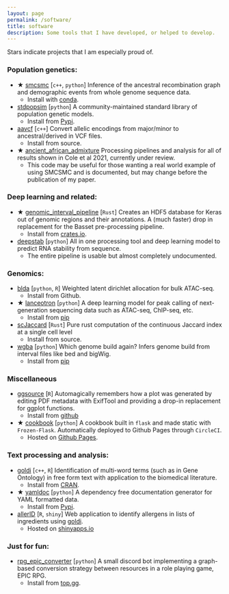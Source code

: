 ```yaml
---
layout: page
permalink: /software/
title: software
description: Some tools that I have developed, or helped to develop.  
---
```


Stars indicate projects that I am especially proud of. 


### Population genetics: 

- ★ [smcsmc](https://github.com/luntergroup/smcsmc) [`c++`, `python`] Inference of the ancestral recombination graph and demographic events from whole genome sequence data.
	- Install with [conda](https://anaconda.org/luntergroup/smcsmc).
- [stdpopsim](https://github.com/popsim-consortium/stdpopsim) [`python`] A community-maintained standard library of population genetic models.
	- Install from [Pypi](https://pypi.org/project/stdpopsim/).
- [aavcf](https://github.com/Chris1221/aavcf) [`c++`] Convert allelic encodings from major/minor to ancestral/derived in VCF files.
	- Install from source.
- ★ [ancient_african_admixture](https://github.com/Chris1221/ancient_african_admixture) Processing pipelines and analysis for all of results shown in Cole et al 2021, currently under review.
	- This code may be useful for those wanting a real world example of using SMCSMC and is documented, but may change before the publication of my paper.


### Deep learning and related:

- ★ [genomic_interval_pipeline](https://github.com/Chris1221/genomic_interval_pipeline) [`Rust`] Creates an HDF5 database for Keras out of genomic regions and their annotations. A (much faster) drop in replacement for the Basset pre-processing pipeline. 
	- Install from [crates.io](https://crates.io/crates/genomic_interval_pipeline).
- [deepstab](https://github.com/Chris1221/deepstab) [`python`] All in one processing tool and deep learning model to predict RNA stability from sequence. 
	- The entire pipeline is usable but almost completely undocumented.  

### Genomics:

- [blda](https://github.com/Chris1221/blda) [`python`, `R`] Weighted latent dirichlet allocation for bulk ATAC-seq.
	- Install from Github.
- ★ [lanceotron](https://github.com/Chris1221/lanceotron) [`python`] A deep learning model for peak calling of next-generation sequencing data such as ATAC-seq, ChIP-seq, etc.	  
	- Install from [pip](https://pypi.org/project/lanceotron/1.0.1/)
- [scJaccard](https://github.com/Chris1221/scJaccard) [`Rust`] Pure rust computation of the continuous Jaccard index at a single cell level
	- Install from source.
- [wgba](https://github.com/Chris1221/wgba) [`python`] Which genome build again? Infers genome build from interval files like bed and bigWig. 
	- Install from [pip](https://pepy.tech/project/wgba)

### Miscellaneous

- [ggsource](https://github.com/Chris1221/ggsource) [`R`] Automagically remembers how a plot was generated by editing PDF metadata with ExifTool and providing a drop-in replacement for ggplot functions.
    - Install from [github](https://github.com/Chris1221/ggsource)
- ★ [cookbook](https://github.com/Chris1221/cookbook) [`python`] A cookbook built in `flask` and made static with `Frozen-Flask`. Automatically deployed to Github Pages through `CircleCI`.
    - Hosted on [Github Pages](http://chrisbcole.me/cookbook/).


### Text processing and analysis: 

- [goldi](https://github.com/Chris1221/goldi) [`c++`, `R`] Identification of multi-word terms (such as in Gene Ontology) in free form text with application to the biomedical literature.
	- Install from [CRAN](https://cran.r-project.org/web/packages/goldi/index.html).
- ★ [yamldoc](https://github.com/Chris1221/yamldoc) [`python`] A dependency free documentation generator for YAML formatted data. 
	- Install from [Pypi](https://pypi.org/project/yamldoc/).
- [allerID](https://github.com/Chris1221/allerID) [`R`, `shiny`] Web application to identify allergens in lists of ingredients using [goldi](https://github.com/Chris1221/goldi).
	- Hosted on [shinyapps.io](https://ccole.shinyapps.io/allerID/)

### Just for fun: 

- [rpg_epic_converter](https://github.com/Chris1221/epic_rpg_converter) [`python`] A small discord bot implementing a graph-based conversion strategy between resources in a role playing game, EPIC RPG.
	- Install from [top.gg](https://top.gg/bot/773260807638089768).
